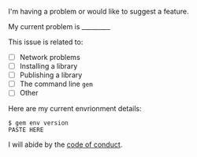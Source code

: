 I'm having a problem or would like to suggest a feature.

My current problem is _________

This issue is related to:

  - [ ] Network problems
  - [ ] Installing a library
  - [ ] Publishing a library
  - [ ] The command line `gem`
  - [ ] Other

Here are my current envrionment details:

```
$ gem env version
PASTE HERE
```

I will abide by the [code of conduct](https://github.com/rubygems/rubygems/blob/master/CODE_OF_CONDUCT.md).
